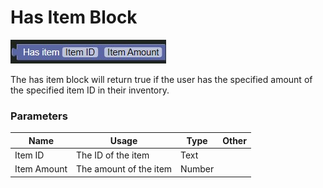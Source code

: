 # Has Item Block

![Has Item Block](../../images/quest/has_item.jpg)

The has item block will return true if the user has the specified amount of the specified item ID in their inventory.

### Parameters

| Name        | Usage                        | Type  | Other |
|-------------|------------------------------|-------|-------|
| Item ID     | The ID of the item           | Text  |       |
| Item Amount | The amount of the item       | Number|       |